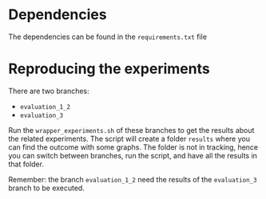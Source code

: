# Dependencies

The dependencies can be found in the ```requirements.txt``` file

# Reproducing the experiments

There are two branches:
- ```evaluation_1_2```
- ```evaluation_3```

Run the ```wrapper_experiments.sh``` of these branches to get the results about the related experiments.
The script will create a folder ```results``` where you can find the outcome with some graphs. The folder is not in tracking, hence you can switch between branches, run the script, and have all the results in that folder.

Remember: the branch ```evaluation_1_2``` need the results of the ```evaluation_3``` branch to be executed.
